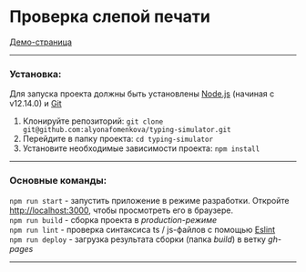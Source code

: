 # Проверка слепой печати

[Демо-страница](https://alyonafomenkova.github.io/typing-simulator/)

---

### Установка:<br/>
Для запуска проекта должны быть установлены [Node.js](https://nodejs.org/en/) (начиная с v12.14.0) и [Git](https://git-scm.com/download)<br/>
1. Клонируйте репозиторий: `git clone git@github.com:alyonafomenkova/typing-simulator.git`<br/>
2. Перейдите в папку проекта: `cd typing-simulator`<br/>
3. Установите необходимые зависимости проекта: `npm install`<br/>
---

### Основные команды:<br/>
`npm run start` - запустить приложение в режиме разработки. Откройте [http://localhost:3000](http://localhost:3000), чтобы просмотреть его в браузере.<br/>
`npm run build` - сборка проекта в *production-режиме*<br/>
`npm run lint` - проверка синтаксиса ts / js-файлов с помощью [Eslint](https://eslint.org/)<br/>
`npm run deploy` - загрузка результата сборки (папка *build*) в ветку *gh-pages*<br/>

---
